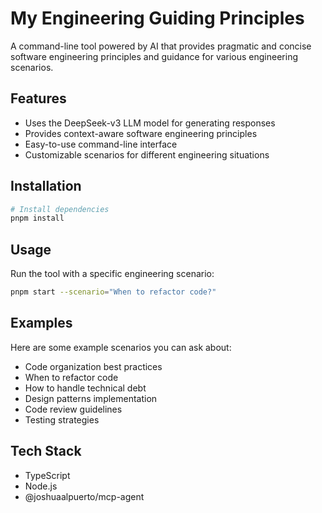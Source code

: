 # My Engineering Guiding Principles

A command-line tool powered by AI that provides pragmatic and concise software engineering principles and guidance for various engineering scenarios.

## Features

- Uses the DeepSeek-v3 LLM model for generating responses
- Provides context-aware software engineering principles
- Easy-to-use command-line interface
- Customizable scenarios for different engineering situations

## Installation

```bash
# Install dependencies
pnpm install
```

## Usage

Run the tool with a specific engineering scenario:

```bash
pnpm start --scenario="When to refactor code?"
```

## Examples

Here are some example scenarios you can ask about:

- Code organization best practices
- When to refactor code
- How to handle technical debt
- Design patterns implementation
- Code review guidelines
- Testing strategies

## Tech Stack

- TypeScript
- Node.js
- @joshuaalpuerto/mcp-agent